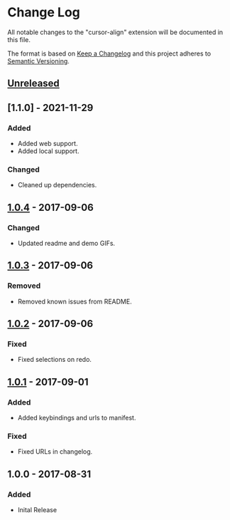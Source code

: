 # Change Log
All notable changes to the "cursor-align" extension will be documented in this file.

The format is based on [Keep a Changelog](http://keepachangelog.com/en/1.0.0/) and this project adheres to [Semantic Versioning](http://semver.org/spec/v2.0.0.html).

## [Unreleased]

## [1.1.0] - 2021-11-29
### Added
- Added web support.
- Added local support.

### Changed
- Cleaned up dependencies.

## [1.0.4] - 2017-09-06
### Changed
- Updated readme and demo GIFs.

## [1.0.3] - 2017-09-06
### Removed
- Removed known issues from README.

## [1.0.2] - 2017-09-06
### Fixed
- Fixed selections on redo.

## [1.0.1] - 2017-09-01
### Added
- Added keybindings and urls to manifest.

### Fixed
- Fixed URLs in changelog.

## 1.0.0 - 2017-08-31
### Added
- Inital Release

[Unreleased]: https://github.com/yo1dog/vscode-cursor-align/compare/v1.0.4...HEAD
[1.0.4]: https://github.com/yo1dog/vscode-cursor-align/compare/v1.0.3...v1.0.4
[1.0.3]: https://github.com/yo1dog/vscode-cursor-align/compare/v1.0.2...v1.0.3
[1.0.2]: https://github.com/yo1dog/vscode-cursor-align/compare/v1.0.1...v1.0.2
[1.0.1]: https://github.com/yo1dog/vscode-cursor-align/compare/v1.0.0...v1.0.1